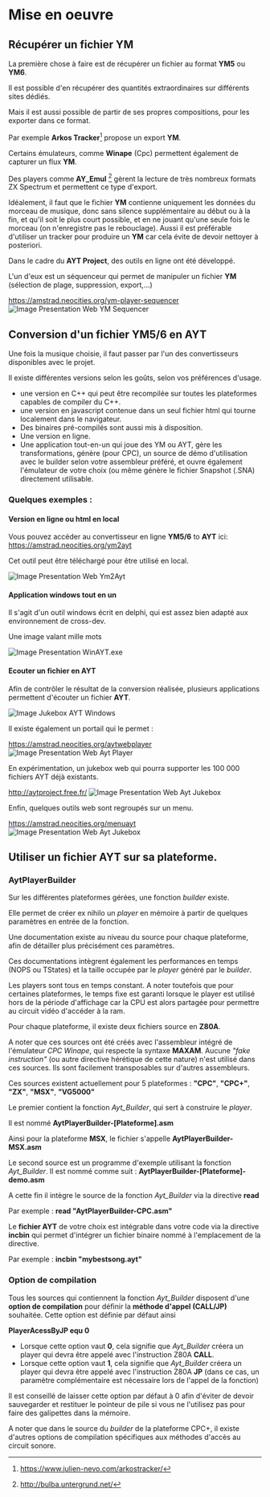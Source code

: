 # Mise en oeuvre

## Récupérer un fichier YM
La première chose à faire est de récupérer un fichier au format **YM5** ou **YM6**. 

Il est possible d'en récupérer des quantités extraordinaires sur différents sites dédiés.

Mais il est aussi possible de partir de ses propres compositions, pour les exporter dans ce format. 

Par exemple **Arkos Tracker**[^1] propose un export **YM**.
 
Certains émulateurs, comme **Winape** (Cpc) permettent également de capturer un flux **YM**.

Des players comme **AY_Emul** [^2] gèrent la lecture de très nombreux formats ZX Spectrum et permettent ce type d'export.

Idéalement, il faut que le fichier **YM** contienne uniquement les données du morceau de musique, donc sans silence supplémentaire au début ou à la fin, et qu'il soit le plus court possible, et en ne jouant qu'une seule fois le morceau (on n'enregistre pas le rebouclage). 
Aussi il est préférable d'utiliser un tracker pour produire un **YM** car cela évite de devoir nettoyer à posteriori.

Dans le cadre du **AYT Project**, des outils en ligne ont été développé. 

L'un d'eux est un séquenceur qui permet de manipuler un fichier **YM** (sélection de plage, suppression, export,...)

https://amstrad.neocities.org/ym-player-sequencer
![Image Presentation Web YM Sequencer ](./images/YMSequencerWeb.jpg)

[^1]: https://www.julien-nevo.com/arkostracker/

[^2]: http://bulba.untergrund.net/


## Conversion d'un fichier YM5/6 en AYT

Une fois la musique choisie, il faut passer par l'un des convertisseurs disponibles avec le projet.
 
Il existe différentes versions selon les goûts, selon vos préférences d'usage.

- une version en C++ qui peut être recompilée sur toutes les plateformes capables de compiler du C++.
- une version en javascript contenue dans un seul fichier html qui tourne localement dans le navigateur. 
- Des binaires pré-compilés sont aussi mis à disposition. 
- Une version en ligne.
- Une application tout-en-un qui joue des YM ou AYT, gère les transformations, génère (pour CPC), un source de démo d'utilisation avec le builder selon votre assembleur préféré, et ouvre également l'émulateur de votre choix (ou même génère le fichier Snapshot (.SNA) directement utilisable. 

 
### Quelques exemples : 
#### Version en ligne ou html en local
Vous pouvez accéder au convertisseur en ligne **YM5/6** to **AYT** ici:
https://amstrad.neocities.org/ym2ayt

Cet outil peut être téléchargé pour être utilisé en local.

![Image Presentation Web Ym2Ayt ](./images/YM2AYTWeb.jpg)

#### Application windows tout en un
Il s'agit d'un outil windows écrit en delphi, qui est assez bien adapté aux environnement de cross-dev.

Une image valant mille mots

![Image Presentation WinAYT.exe ](./images/winAYT.png)


#### Ecouter un fichier en AYT

Afin de contrôler le résultat de la conversion réalisée, plusieurs applications permettent d'écouter un fichier **AYT**.

![Image Jukebox AYT Windows](./images/Jukebox.PNG)

Il existe également un portail qui le permet :

https://amstrad.neocities.org/aytwebplayer
![Image Presentation Web Ayt Player ](./images/AYTPlayerWeb.jpg)

En expérimentation, un jukebox web qui pourra supporter les 100 000 fichiers AYT déjà existants.

http://aytproject.free.fr/
![Image Presentation Web Ayt Jukebox ](./images/JukeboxWeb.jpg)

Enfin, quelques outils web sont regroupés sur un menu.

https://amstrad.neocities.org/menuayt
![Image Presentation Web Ayt Jukebox ](./images/WebAYTTools.jpg)

## Utiliser un fichier AYT sur sa plateforme.

### AytPlayerBuilder
Sur les différentes plateformes gérées, une fonction *builder* existe.

Elle permet de créer ex nihilo un *player* en mémoire à partir de quelques paramètres en entrée de la fonction.

Une documentation existe au niveau du source pour chaque plateforme, afin de détailler plus précisément ces paramètres.

Ces documentations intègrent également les performances en temps (NOPS ou TStates) et la taille occupée par le *player* généré par le *builder*.

Les players sont tous en temps constant. A noter toutefois que pour certaines plateformes, le temps fixe est garanti lorsque le player est utilisé hors de la période d'affichage car la CPU est alors partagée pour permettre au circuit vidéo d'accéder à la ram.

Pour chaque plateforme, il existe deux fichiers source en **Z80A**.

A noter que ces sources ont été créés avec l'assembleur intégré de l'émulateur *CPC Winape*, qui respecte la syntaxe **MAXAM**.
Aucune *"fake instruction"* (ou autre directive hérétique de cette nature) n'est utilisé dans ces sources.
Ils sont facilement transposables sur d'autres assembleurs.

Ces sources existent actuellement pour 5 plateformes : **"CPC"**, **"CPC+"**, **"ZX"**, **"MSX"**, **"VG5000"**

Le premier contient la fonction *Ayt_Builder*, qui sert à construire le *player*.

Il est nommé **AytPlayerBuilder-[Plateforme].asm** 

Ainsi pour la plateforme **MSX**, le fichier s'appelle **AytPlayerBuilder-MSX.asm**

Le second source est un programme d'exemple utilisant la fonction *Ayt_Builder*. 
Il est nommé comme suit : **AytPlayerBuilder-[Plateforme]-demo.asm**

A cette fin il intègre le source de la fonction *Ayt_Builder* via la directive **read**
 
Par exemple : **read "AytPlayerBuilder-CPC.asm"**

Le **fichier AYT** de votre choix est intégrable dans votre code via la directive **incbin** qui permet d'intégrer un fichier binaire nommé à l'emplacement de la directive.

Par exemple : **incbin "mybestsong.ayt"**

### Option de compilation
Tous les sources qui contiennent la fonction *Ayt_Builder* disposent d'une **option de compilation** pour définir la **méthode d'appel (CALL/JP)** souhaitée.
Cette option est définie par défaut ainsi

**PlayerAcessByJP	equ 0**

- Lorsque cette option vaut **0**, cela signifie que *Ayt_Builder* créera un player qui devra être appelé avec l'instruction Z80A **CALL**.
- Lorsque cette option vaut **1**, cela signifie que *Ayt_Builder* créera un player qui devra être appelé avec l'instruction Z80A **JP** (dans ce cas, un paramètre complémentaire est nécessaire lors de l'appel de la fonction)

Il est conseillé de laisser cette option par défaut à 0 afin d'éviter de devoir sauvegarder et restituer le pointeur de pile si vous ne l'utilisez pas pour faire des galipettes dans la mémoire.


A noter que dans le source du *builder* de la plateforme CPC+, il existe d'autres options de compilation spécifiques aux méthodes d'accès au circuit sonore.






